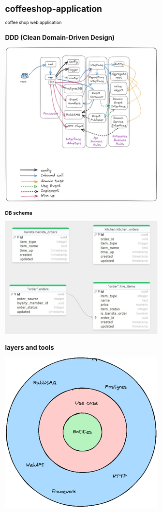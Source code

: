 # coffeeshop-application
coffee shop web application

## DDD (Clean Domain-Driven Design)
<a href="#"><img src="files/ddd.png"/></a>

### DB schema
<a href="#"><img src="files/db.png"/></a>

## layers and tools
<a href="#"><img src="files/tools.png"/></a>
